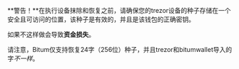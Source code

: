 **警告！**在执行设备抹除和恢复之前，请确保您的trezor设备的种子存储在一个安全且可访问的位置，该种子是有效的，并且是该钱包的正确密钥。

如果不这样做会导致**资金损失**。

请注意，Bitum仅支持恢复24字（256位）种子，并且trezor和bitumwallet导入的字*不一样*。
